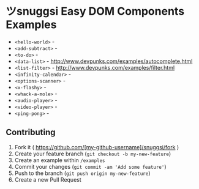 # ツsnuggsi Easy DOM Components Examples

  - `<hello-world>` -
  - `<add-subtract>` -
  - `<to-do>` -
  - `<data-list>` - http://www.devpunks.com/examples/autocomplete.html
  - `<list-filter>` - http://www.devpunks.com/examples/filter.html
  - `<infinity-calendar>` -
  - `<options-scanner>` -
  - `<x-flashy>` -
  - `<whack-a-mole>` -
  - `<audio-player>` -
  - `<video-player>` -
  - `<ping-pong>` -

## Contributing

1. Fork it ( https://github.com/[my-github-username]/snuggsi/fork )
2. Create your feature branch (`git checkout -b my-new-feature`)
3. Create an example within `/examples`
4. Commit your changes (`git commit -am 'Add some feature'`)
5. Push to the branch (`git push origin my-new-feature`)
6. Create a new Pull Request
